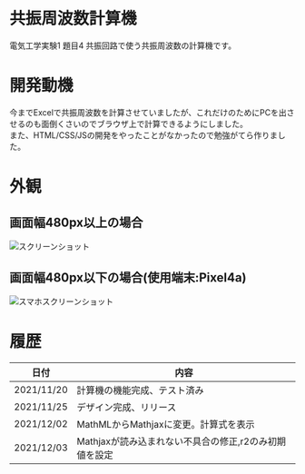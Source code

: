 # 共振周波数計算機
電気工学実験1 題目4 共振回路で使う共振周波数の計算機です。  
# 開発動機
今までExcelで共振周波数を計算させていましたが、これだけのためにPCを出させるのも面倒くさいのでブラウザ上で計算できるようにしました。  
また、HTML/CSS/JSの開発をやったことがなかったので勉強がてら作りました。
# 外観
## 画面幅480px以上の場合
![スクリーンショット](https://ateruimashin.com/diary/wp-content/uploads/2021/11/b79086f9b0e065bc33128dbb6183b780.png)
## 画面幅480px以下の場合(使用端末:Pixel4a)
![スマホスクリーンショット](https://ateruimashin.com/diary/wp-content/uploads/2021/11/Screenshot_20211126-020403.png)
# 履歴
| 日付       | 内容                                                   |
| ---------- | ------------------------------------------------------ |
| 2021/11/20 | 計算機の機能完成、テスト済み                           |
| 2021/11/25 | デザイン完成、リリース                                 |
| 2021/12/02 | MathMLからMathjaxに変更。計算式を表示                  |
| 2021/12/03 | Mathjaxが読み込まれない不具合の修正,r2のみ初期値を設定 |
